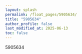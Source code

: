 ```yaml
---
layout: splash
permalink: /float_pages/5905634/
title: "5905634"
author_profile: false
last_modified_at: 2025-06-13
toc: false
---
```

 
5905634
